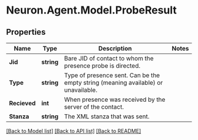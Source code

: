 # Neuron.Agent.Model.ProbeResult

## Properties

Name | Type | Description | Notes
------------ | ------------- | ------------- | -------------
**Jid** | **string** | Bare JID of contact to whom the presence probe is directed. | 
**Type** | **string** | Type of presence sent. Can be the empty string (meaning available) or unavailable. | 
**Recieved** | **int** | When presence was received by the server of the contact. | 
**Stanza** | **string** | The XML stanza that was sent. | 

[[Back to Model list]](../README.md#documentation-for-models) [[Back to API list]](../README.md#documentation-for-api-endpoints) [[Back to README]](../README.md)

